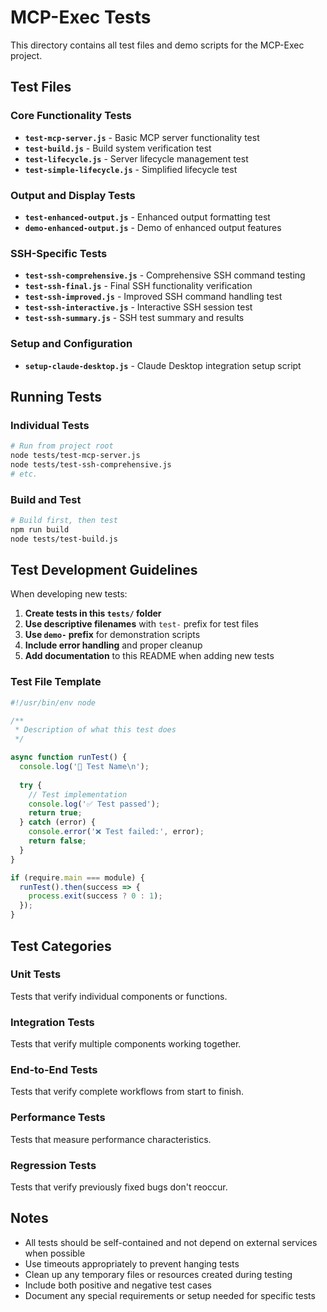 # MCP-Exec Tests

This directory contains all test files and demo scripts for the MCP-Exec project.

## Test Files

### Core Functionality Tests
- **`test-mcp-server.js`** - Basic MCP server functionality test
- **`test-build.js`** - Build system verification test
- **`test-lifecycle.js`** - Server lifecycle management test
- **`test-simple-lifecycle.js`** - Simplified lifecycle test

### Output and Display Tests
- **`test-enhanced-output.js`** - Enhanced output formatting test
- **`demo-enhanced-output.js`** - Demo of enhanced output features

### SSH-Specific Tests
- **`test-ssh-comprehensive.js`** - Comprehensive SSH command testing
- **`test-ssh-final.js`** - Final SSH functionality verification
- **`test-ssh-improved.js`** - Improved SSH command handling test
- **`test-ssh-interactive.js`** - Interactive SSH session test
- **`test-ssh-summary.js`** - SSH test summary and results

### Setup and Configuration
- **`setup-claude-desktop.js`** - Claude Desktop integration setup script

## Running Tests

### Individual Tests
```bash
# Run from project root
node tests/test-mcp-server.js
node tests/test-ssh-comprehensive.js
# etc.
```

### Build and Test
```bash
# Build first, then test
npm run build
node tests/test-build.js
```

## Test Development Guidelines

When developing new tests:

1. **Create tests in this `tests/` folder**
2. **Use descriptive filenames** with `test-` prefix for test files
3. **Use `demo-` prefix** for demonstration scripts
4. **Include error handling** and proper cleanup
5. **Add documentation** to this README when adding new tests

### Test File Template
```javascript
#!/usr/bin/env node

/**
 * Description of what this test does
 */

async function runTest() {
  console.log('🧪 Test Name\n');
  
  try {
    // Test implementation
    console.log('✅ Test passed');
    return true;
  } catch (error) {
    console.error('❌ Test failed:', error);
    return false;
  }
}

if (require.main === module) {
  runTest().then(success => {
    process.exit(success ? 0 : 1);
  });
}
```

## Test Categories

### Unit Tests
Tests that verify individual components or functions.

### Integration Tests
Tests that verify multiple components working together.

### End-to-End Tests
Tests that verify complete workflows from start to finish.

### Performance Tests
Tests that measure performance characteristics.

### Regression Tests
Tests that verify previously fixed bugs don't reoccur.

## Notes

- All tests should be self-contained and not depend on external services when possible
- Use timeouts appropriately to prevent hanging tests
- Clean up any temporary files or resources created during testing
- Include both positive and negative test cases
- Document any special requirements or setup needed for specific tests
